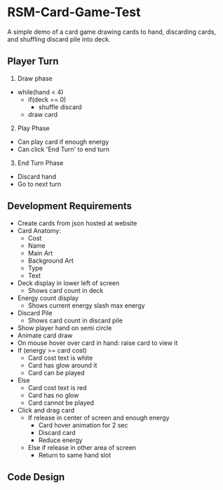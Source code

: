 # RSM-Card-Game-Test

A simple demo of a card game drawing cards to hand, discarding cards, and shuffling discard pile into deck.

## Player Turn

1. Draw phase
  - while(hand < 4)
    - if(deck == 0)
      - shuffle discard
    - draw card
2. Play Phase
  - Can play card if enough energy
  - Can click 'End Turn' to  end turn
3. End Turn Phase
  - Discard hand
  - Go to next turn

## Development Requirements

- Create cards from json hosted at website
- Card Anatomy:
  - Cost
  - Name
  - Main Art
  - Background Art
  - Type
  - Text
- Deck display in lower left of screen
  - Shows card count in deck
- Energy count display
  - Shows current energy slash max energy
- Discard Pile
  - Shows card count in discard pile
- Show player hand on semi circle
- Animate card draw
- On mouse hover over card in hand: raise card to view it
- If (energy >= card cost) 
  - Card cost text is white
  - Card has glow around it
  - Card can be played
- Else  
  - Card cost text is red
  - Card has no glow
  - Card cannot be played
- Click and drag card
  - If release in center of screen and enough energy
    - Card hover animation for 2 sec
    - Discard card
    - Reduce energy
  - Else if release in other area of screen
    - Return to same hand slot
    
## Code Design
